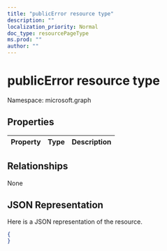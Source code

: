 ```yaml
---
title: "publicError resource type"
description: ""
localization_priority: Normal
doc_type: resourcePageType
ms.prod: ""
author: ""
---
```


# publicError resource type

Namespace: microsoft.graph

## Properties
|Property|Type|Description|
|:---|:---|:---|

## Relationships
None
## JSON Representation
Here is a JSON representation of the resource.
<!--{
  "blockType": "resource",
  "@odata.type": "microsoft.graph.publicError"
}-->
``` json
{
}
```